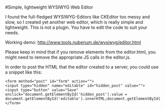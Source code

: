 #Simple, lightweight WYSIWYG Web Editor

I found the full-fledged WYSIWYG-Editors like CKEditor too messy and slow, so I created yet another web editor, which is really simple and lightweight.
This is not a plugin. You have to edit the code to suit your needs. 

Working demo: http://www.tools.nubenum.de/wysiwyg/editor.html

Please keep in mind that if you remove elements from the editor.html, you might need to remove the appropriate JS calls in the editor.js.

In order to post the HTML that the editor created to a server, you could use a snippet like this:
```
<form method="post" id="form" action="">
<input type="hidden" name="editable" id="hidden_post" value="">
<input type="button" value="Save" onclick="document.getElementById('hidden_post').value = document.getElementById('editable').innerHTML;document.getElementById('form').submit();">
</form>
```
